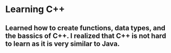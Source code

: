 # Learning C++
## Learned how to create functions, data types, and the bassics of C++. I realized that C++ is not hard to learn as it is very similar to Java. 

